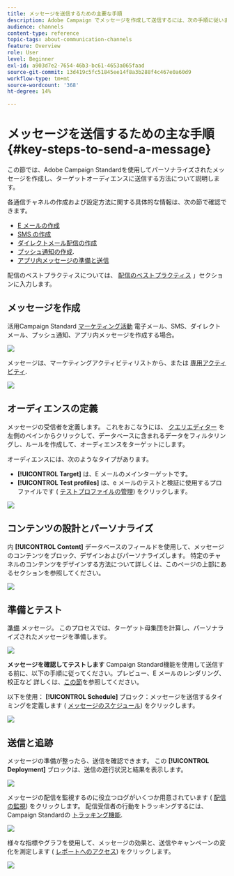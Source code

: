 ```yaml
---
title: メッセージを送信するための主要な手順
description: Adobe Campaign でメッセージを作成して送信するには、次の手順に従います。
audience: channels
content-type: reference
topic-tags: about-communication-channels
feature: Overview
role: User
level: Beginner
exl-id: a903d7e2-7654-46b3-bc61-4653a065faad
source-git-commit: 13d419c5fc51845ee14f8a3b288f4c467e0a60d9
workflow-type: tm+mt
source-wordcount: '368'
ht-degree: 14%

---
```


# メッセージを送信するための主な手順{#key-steps-to-send-a-message}

この節では、Adobe Campaign Standardを使用してパーソナライズされたメッセージを作成し、ターゲットオーディエンスに送信する方法について説明します。

各通信チャネルの作成および設定方法に関する具体的な情報は、次の節で確認できます。

* [E メールの作成](../../channels/using/creating-an-email.md)
* [SMS の作成](../../channels/using/creating-an-sms-message.md)
* [ダイレクトメール配信の作成](../../channels/using/creating-the-direct-mail.md)
* [プッシュ通知の作成](../../channels/using/preparing-and-sending-a-push-notification.md).
* [アプリ内メッセージの準備と送信](../../channels/using/preparing-and-sending-an-in-app-message.md)

配信のベストプラクティスについては、 [配信のベストプラクティス](../../sending/using/delivery-best-practices.md) 」セクションに入力します。

## メッセージを作成

活用Campaign Standard [マーケティング活動](../../start/using/marketing-activities.md) 電子メール、SMS、ダイレクトメール、プッシュ通知、アプリ内メッセージを作成する場合。

![](assets/marketing-activities.png)

メッセージは、マーケティングアクティビティリストから、または [専用アクティビティ](../../automating/using/about-channel-activities.md).

![](assets/steps-channel.png)

## オーディエンスの定義

メッセージの受信者を定義します。 これをおこなうには、 [クエリエディター](../../automating/using/editing-queries.md) を左側のペインからクリックして、データベースに含まれるデータをフィルタリングし、ルールを作成して、オーディエンスをターゲットにします。

オーディエンスには、次のようなタイプがあります。

* **[!UICONTROL Target]** は、E メールのメインターゲットです。
* **[!UICONTROL Test profiles]** は、e メールのテストと検証に使用するプロファイルです ( [テストプロファイルの管理](../../audiences/using/managing-test-profiles.md)) をクリックします。

![](assets/steps-audience.png)

## コンテンツの設計とパーソナライズ

内 **[!UICONTROL Content]** データベースのフィールドを使用して、メッセージのコンテンツをブロック、デザインおよびパーソナライズします。 特定のチャネルのコンテンツをデザインする方法について詳しくは、このページの上部にあるセクションを参照してください。

![](assets/steps-content.png)

## 準備とテスト

[準備](../../sending/using/preparing-the-send.md) メッセージ。 このプロセスでは、ターゲット母集団を計算し、パーソナライズされたメッセージを準備します。

![](assets/steps-prepare.png)

**メッセージを確認してテストします** Campaign Standard機能を使用して送信する前に、以下の手順に従ってください。プレビュー、E メールのレンダリング、校正など 詳しくは、[この節](../../sending/using/previewing-messages.md)を参照してください。

以下を使用： **[!UICONTROL Schedule]** ブロック：メッセージを送信するタイミングを定義します ( [メッセージのスケジュール](../../sending/using/about-scheduling-messages.md)) をクリックします。

![](assets/steps-schedule.png)

## 送信と追跡

メッセージの準備が整ったら、送信を確認できます。 この **[!UICONTROL Deployment]** ブロックは、送信の進行状況と結果を表示します。

![](assets/steps-send.png)

メッセージの配信を監視するのに役立つログがいくつか用意されています ( [配信の監視](../../sending/using/monitoring-a-delivery.md)) をクリックします。 配信受信者の行動をトラッキングするには、Campaign Standardの [トラッキング機能](../../sending/using/tracking-messages.md).

![](../../sending/using/assets/tracking_logs.png)

様々な指標やグラフを使用して、メッセージの効果と、送信やキャンペーンの変化を測定します ( [レポートへのアクセス](../../reporting/using/about-dynamic-reports.md)) をクリックします。

![](assets/steps-reports.png)
